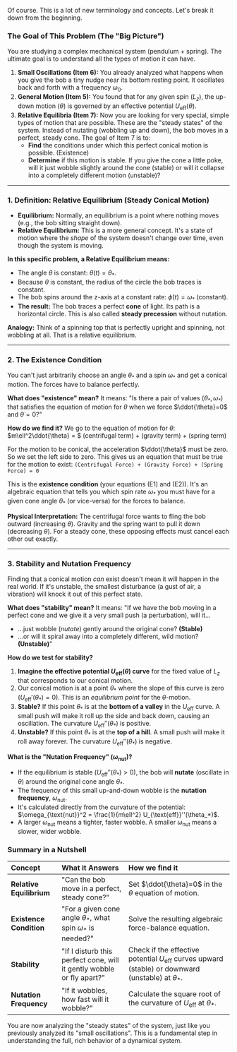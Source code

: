 Of course. This is a lot of new terminology and concepts. Let's break it down from the beginning.

### The Goal of This Problem (The "Big Picture")

You are studying a complex mechanical system (pendulum + spring). The ultimate goal is to understand all the types of motion it can have.

1.  **Small Oscillations (Item 6):** You already analyzed what happens when you give the bob a tiny nudge near its bottom resting point. It oscillates back and forth with a frequency $\omega_0$.
2.  **General Motion (Item 5):** You found that for any given spin ($L_z$), the up-down motion ($\theta$) is governed by an effective potential $U_{\text{eff}}(\theta)$.
3.  **Relative Equilibria (Item 7):** Now you are looking for very special, simple types of motion that are possible. These are the "steady states" of the system. Instead of nutating (wobbling up and down), the bob moves in a perfect, steady cone. The goal of Item 7 is to:
    *   **Find** the conditions under which this perfect conical motion is possible. (Existence)
    *   **Determine** if this motion is stable. If you give the cone a little poke, will it just wobble slightly around the cone (stable) or will it collapse into a completely different motion (unstable)?

---

### 1. Definition: Relative Equilibrium (Steady Conical Motion)

*   **Equilibrium:** Normally, an equilibrium is a point where nothing moves (e.g., the bob sitting straight down).
*   **Relative Equilibrium:** This is a more general concept. It's a state of motion where the *shape* of the system doesn't change over time, even though the system is moving.

**In this specific problem, a Relative Equilibrium means:**
*   The angle $\theta$ is constant: $\theta(t) = \theta_*$.
*   Because $\theta$ is constant, the radius of the circle the bob traces is constant.
*   The bob spins around the z-axis at a constant rate: $\dot{\phi}(t) = \omega_*$ (constant).
*   **The result:** The bob traces a perfect **cone** of light. Its path is a horizontal circle. This is also called **steady precession** without nutation.

**Analogy:** Think of a spinning top that is perfectly upright and spinning, not wobbling at all. That is a relative equilibrium.

---

### 2. The Existence Condition

You can't just arbitrarily choose an angle $\theta_*$ and a spin $\omega_*$ and get a conical motion. The forces have to balance perfectly.

**What does "existence" mean?**
It means: "Is there a pair of values ($\theta_*, \omega_*$) that satisfies the equation of motion for $\theta$ when we force $\ddot{\theta}=0$ and $\dot{\theta}=0$?"

**How do we find it?**
We go to the equation of motion for $\theta$:
$m\ell^2\ddot{\theta} = $ (centrifugal term) + (gravity term) + (spring term)

For the motion to be conical, the acceleration $\ddot{\theta}$ must be zero. So we set the left side to zero. This gives us an equation that must be true for the motion to exist:
`(Centrifugal Force) + (Gravity Force) + (Spring Force) = 0`

This is the **existence condition** (your equations (E1) and (E2)). It's an algebraic equation that tells you which spin rate $\omega_*$ you must have for a given cone angle $\theta_*$ (or vice-versa) for the forces to balance.

**Physical Interpretation:** The centrifugal force wants to fling the bob outward (increasing $\theta$). Gravity and the spring want to pull it down (decreasing $\theta$). For a steady cone, these opposing effects must cancel each other out exactly.

---

### 3. Stability and Nutation Frequency

Finding that a conical motion *can* exist doesn't mean it will happen in the real world. If it's unstable, the smallest disturbance (a gust of air, a vibration) will knock it out of this perfect state.

**What does "stability" mean?**
It means: "If we have the bob moving in a perfect cone and we give it a very small push (a perturbation), will it...
*   ...just wobble (*nutate*) gently around the original cone? **(Stable)**
*   ...or will it spiral away into a completely different, wild motion? **(Unstable)**"

**How do we test for stability?**
1.  **Imagine the effective potential $U_{\text{eff}}(\theta)$ curve** for the fixed value of $L_z$ that corresponds to our conical motion.
2.  Our conical motion is at a point $\theta_*$ where the slope of this curve is zero ($U_{\text{eff}}'(\theta_*)=0$). This is an *equilibrium point* for the $\theta$-motion.
3.  **Stable?** If this point $\theta_*$ is at the **bottom of a valley** in the $U_{\text{eff}}$ curve. A small push will make it roll up the side and back down, causing an oscillation. The curvature $U_{\text{eff}}''(\theta_*)$ is positive.
4.  **Unstable?** If this point $\theta_*$ is at the **top of a hill**. A small push will make it roll away forever. The curvature $U_{\text{eff}}''(\theta_*)$ is negative.

**What is the "Nutation Frequency" ($\omega_{\text{nut}}$)?**
*   If the equilibrium is stable ($U_{\text{eff}}''(\theta_*) > 0$), the bob will **nutate** (oscillate in $\theta$) around the original cone angle $\theta_*$.
*   The frequency of this small up-and-down wobble is the **nutation frequency**, $\omega_{\text{nut}}$.
*   It's calculated directly from the curvature of the potential: $\omega_{\text{nut}}^2 = \frac{1}{m\ell^2} U_{\text{eff}}''(\theta_*)$.
*   A larger $\omega_{\text{nut}}$ means a tighter, faster wobble. A smaller $\omega_{\text{nut}}$ means a slower, wider wobble.

### Summary in a Nutshell

| Concept | What it Answers | How we find it |
| :--- | :--- | :--- |
| **Relative Equilibrium** | "Can the bob move in a perfect, steady cone?" | Set $\ddot{\theta}=0$ in the $\theta$ equation of motion. |
| **Existence Condition** | "For a given cone angle $\theta_*$, what spin $\omega_*$ is needed?" | Solve the resulting algebraic force-balance equation. |
| **Stability** | "If I disturb this perfect cone, will it gently wobble or fly apart?" | Check if the effective potential $U_{\text{eff}}$ curves upward (stable) or downward (unstable) at $\theta_*$. |
| **Nutation Frequency** | "If it wobbles, how fast will it wobble?" | Calculate the square root of the curvature of $U_{\text{eff}}$ at $\theta_*$. |

You are now analyzing the "steady states" of the system, just like you previously analyzed its "small oscillations". This is a fundamental step in understanding the full, rich behavior of a dynamical system.